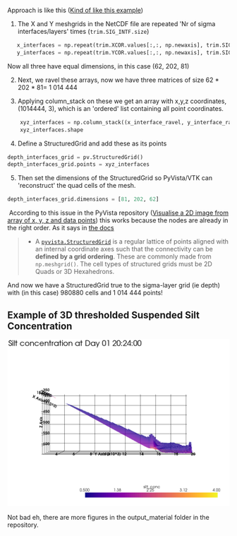 Approach is like this ([Kind of like this example](https://docs.pyvista.org/examples/00-load/terrain-mesh.html#sphx-glr-examples-00-load-terrain-mesh-py))

1. The X and Y meshgrids in the NetCDF file are repeated 'Nr of sigma interfaces/layers' times (`trim.SIG_INTF.size`)

```python
   x_interfaces = np.repeat(trim.XCOR.values[:,:, np.newaxis], trim.SIG_INTF.size, axis=2)
   y_interfaces = np.repeat(trim.YCOR.values[:,:, np.newaxis], trim.SIG_INTF.size, axis=2)
```

   Now all three have equal dimensions, in this case (62, 202, 81)

2. Next, we ravel these arrays, now we have three matrices of size 62 * 202 * 81= 1 014 444

3. Applying column_stack on these we get an array with x,y,z coordinates, (1014444, 3), which is an 'ordered' list containing all point coordinates.

```python
	xyz_interfaces = np.column_stack((x_interface_ravel, y_interface_ravel, depth_ravel))
	xyz_interfaces.shape
```

4. Define a StructuredGrid and add these as its points

```python
depth_interfaces_grid = pv.StructuredGrid()
depth_interfaces_grid.points = xyz_interfaces
```

5. Then set the dimensions of the StructuredGrid so PyVista/VTK can 'reconstruct' the quad cells of the mesh. 

 ```python
 depth_interfaces_grid.dimensions = [81, 202, 62] 
 ```

​	According to this issue in the PyVista repository ([Visualise a 2D image from array of x, y, z and data points](https://github.com/pyvista/pyvista-support/issues/28#issuecomment-514016207)) this works because the nodes are already in the right order. As it says in [the docs](https://docs.pyvista.org/core/index.html#core-api)

> - A [`pyvista.StructuredGrid`](https://docs.pyvista.org/core/point-grids.html#pyvista.StructuredGrid) is a regular lattice of points aligned with an internal coordinate axes such that the connectivity can be **defined by a grid ordering**. These are commonly made from `np.meshgrid()`. The cell types of structured grids must be 2D Quads or 3D Hexahedrons. 

And now we have a StructuredGrid true to the sigma-layer grid (ie depth) with (in this case) 980880 cells and 1 014 444 points!

## Example of 3D thresholded Suspended Silt Concentration 

![Silt Concentration](output_material/silt_conc_sideview_yz.png)

Not bad eh, there are more figures in the output_material folder in the repository.